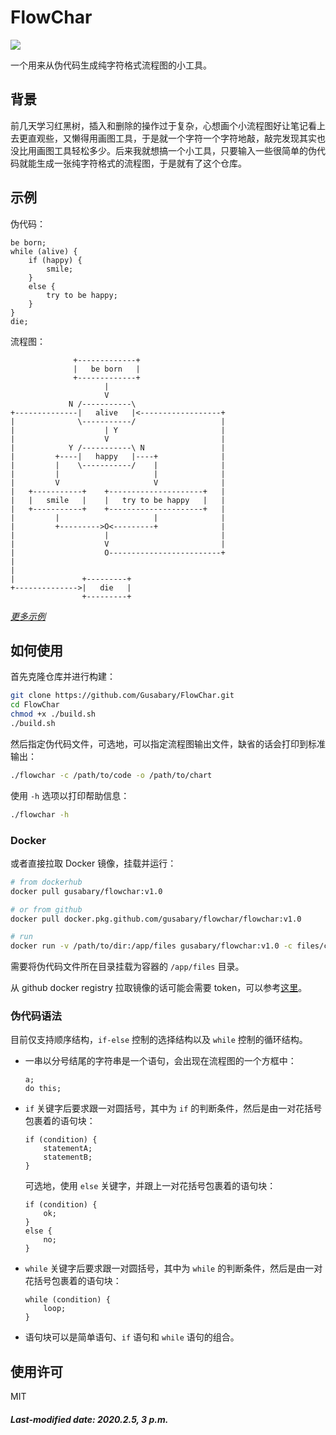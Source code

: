 # FlowChar

![](https://img.shields.io/badge/version-v1.0-9cf)

一个用来从伪代码生成纯字符格式流程图的小工具。

## 背景

前几天学习红黑树，插入和删除的操作过于复杂，心想画个小流程图好让笔记看上去更直观些，又懒得用画图工具，于是就一个字符一个字符地敲，敲完发现其实也没比用画图工具轻松多少。后来我就想搞一个小工具，只要输入一些很简单的伪代码就能生成一张纯字符格式的流程图，于是就有了这个仓库。

## 示例

伪代码：

```
be born;
while (alive) {
    if (happy) {
        smile;
    }
    else {
        try to be happy;
    }
}
die;
```

流程图：

```
              +-------------+                   
              |   be born   |                   
              +-------------+                   
                     |                          
                     V                          
             N /-----------\                    
+--------------|   alive   |<------------------+
|              \-----------/                   |
|                    | Y                       |
|                    V                         |
|            Y /-----------\ N                 |
|         +----|   happy   |----+              |
|         |    \-----------/    |              |
|         |                     |              |
|         V                     V              |
|   +-----------+    +---------------------+   |
|   |   smile   |    |   try to be happy   |   |
|   +-----------+    +---------------------+   |
|         |                     |              |
|         +--------->O<---------+              |
|                    |                         |
|                    V                         |
|                    O-------------------------+
|                                               
|                                               
|               +---------+                     
+-------------->|   die   |                     
                +---------+                     
```

[*更多示例*](./demo.md)

## 如何使用

首先克隆仓库并进行构建：

```bash
git clone https://github.com/Gusabary/FlowChar.git
cd FlowChar
chmod +x ./build.sh
./build.sh
```

然后指定伪代码文件，可选地，可以指定流程图输出文件，缺省的话会打印到标准输出：

```bash
./flowchar -c /path/to/code -o /path/to/chart
```

使用 `-h` 选项以打印帮助信息：

```bash
./flowchar -h
```

### Docker

或者直接拉取 Docker 镜像，挂载并运行：

```bash
# from dockerhub
docker pull gusabary/flowchar:v1.0

# or from github
docker pull docker.pkg.github.com/gusabary/flowchar/flowchar:v1.0

# run
docker run -v /path/to/dir:/app/files gusabary/flowchar:v1.0 -c files/code -o files/chart
```

需要将伪代码文件所在目录挂载为容器的 `/app/files` 目录。

从 github docker registry 拉取镜像的话可能会需要 token，可以参考[这里](<https://help.github.com/en/github/managing-packages-with-github-packages/configuring-docker-for-use-with-github-packages>)。

### 伪代码语法

目前仅支持顺序结构，`if-else` 控制的选择结构以及 `while` 控制的循环结构。

+ 一串以分号结尾的字符串是一个语句，会出现在流程图的一个方框中：

  ```
  a;
  do this;
  ```

+ `if` 关键字后要求跟一对圆括号，其中为 `if` 的判断条件，然后是由一对花括号包裹着的语句块：

  ```
  if (condition) {
      statementA;
      statementB;
  }
  ```

  可选地，使用 `else` 关键字，并跟上一对花括号包裹着的语句块：

  ```
  if (condition) {
      ok;
  }
  else {
      no;
  }
  ```

+ `while` 关键字后要求跟一对圆括号，其中为 `while` 的判断条件，然后是由一对花括号包裹着的语句块：

  ```
  while (condition) {
      loop;
  }
  ```

+ 语句块可以是简单语句、`if` 语句和 `while` 语句的组合。

## 使用许可

MIT

##### Last-modified date: 2020.2.5, 3 p.m.